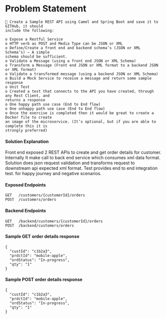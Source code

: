 # Problem Statement

```
 Create a Sample REST API using Camel and Spring Boot and save it to GITHub, it should
include the following:
```
```
o Expose a Restful Service
o HTTP verb as POST and Media Type can be JSON or XML
o Define/Create a front end and backend schema’s (JSON or XML Schema’s) – A simple
schema should be sufficient.
o Validate a Message (using a front end JSON or XML Schema)
o Transform a Message (Front end JSON or XML format to a backend JSON or XML format)
o Validate a transformed message (using a backend JSON or XML Schema)
o Build a Mock Service to receive a message and return some sample response
o Unit Test
o Created a test that connects to the API you have created, through any Rest Client, and
returns a response
o One happy path use case (End to End flow)
o One unhappy path use case (End to End flow)
o Once the exercise is completed then it would be great to create a Docker file to create
an image of the microservice. (It’s optional, but if you are able to complete this it is
strongly preferred)
```
#### Solution Explanation

Front end exposed 2 REST APIs to create and get order details for customer. Internally It make call to back end service which consumes xml data format. Solution does json request validation and transforms request to downstream api expected xml format. Test provides end to end integration test. for happy journey and negative scenarios. 

#### Exposed Endpoints
```
GET   /customers/{customerId}/orders
POST  /customers/orders
```

#### Backend Endpoints
```
GET   /backend/customers/{customerId}/orders
POST  /backend/customers/orders

```

#### Sample GET order details response 
```
{
  "custId": "c1b2a3",
  "prdctId": "mobile-apple",
  "ordStatus": "In-progress",
  "qty": "1"
}
```

#### Sample POST order details response 
```
{
  "custId": "c1b2a3",
  "prdctId": "mobile-apple",
  "ordStatus": "In-progress",
  "qty": "1"
}
```



